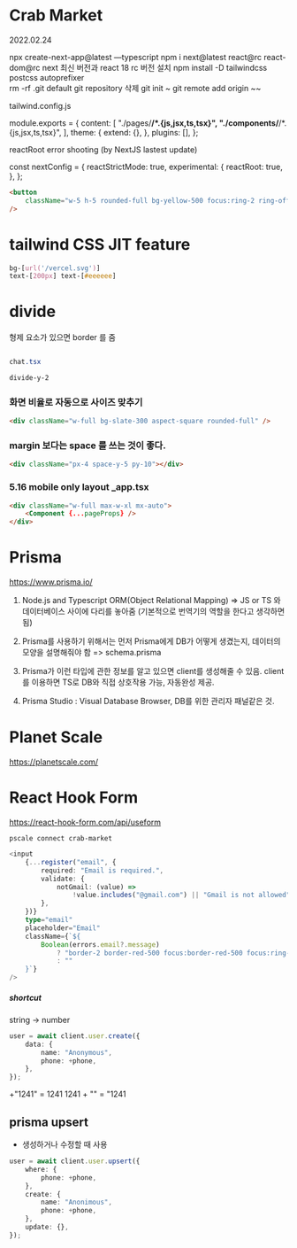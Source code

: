 # Crab Market

2022.02.24

npx create-next-app@latest —typescript
npm i next@latest react@rc react-dom@rc next 최신 버전과 react 18 rc 버전 설치
npm install -D tailwindcss postcss autoprefixer  
rm -rf .git default git repository 삭제
git init ~ git remote add origin ~~

tailwind.config.js

module.exports = {
content: [
"./pages/**/*.{js,jsx,ts,tsx}",
"./components/**/*.{js,jsx,ts,tsx}",
],
theme: {
extend: {},
},
plugins: [],
};

reactRoot error shooting (by NextJS lastest update)

const nextConfig = {
reactStrictMode: true,
experimental: {
reactRoot: true,
},
};

```html
<button
	className="w-5 h-5 rounded-full bg-yellow-500 focus:ring-2 ring-offset-2 ring-yellow-500 transition"
/>
```

# tailwind CSS JIT feature

```css
bg-[url('/vercel.svg')]
text-[200px] text-[#eeeeee]
```

# divide

형제 요소가 있으면 border 를 줌

```css

chat.tsx

divide-y-2

```

### 화면 비율로 자동으로 사이즈 맞추기

```html
<div className="w-full bg-slate-300 aspect-square rounded-full" />
```

### margin 보다는 space 를 쓰는 것이 좋다.

```html
<div className="px-4 space-y-5 py-10"></div>
```

### 5.16 mobile only layout \_app.tsx

```html
<div className="w-full max-w-xl mx-auto">
	<Component {...pageProps} />
</div>
```

# Prisma

https://www.prisma.io/

1. Node.js and Typescript ORM(Object Relational Mapping)
   => JS or TS 와 데이터베이스 사이에 다리를 놓아줌 (기본적으로 번역기의 역할을 한다고 생각하면 됨)

2. Prisma를 사용하기 위해서는 먼저 Prisma에게 DB가 어떻게 생겼는지, 데이터의 모양을 설명해줘야 함 => schema.prisma

3. Prisma가 이런 타입에 관한 정보를 알고 있으면 client를 생성해줄 수 있음. client를 이용하면 TS로 DB와 직접 상호작용 가능, 자동완성 제공.

4. Prisma Studio : Visual Database Browser, DB를 위한 관리자 패널같은 것.

# Planet Scale

https://planetscale.com/

# React Hook Form

https://react-hook-form.com/api/useform

```
pscale connect crab-market
```

```typescript
<input
	{...register("email", {
		required: "Email is required.",
		validate: {
			notGmail: (value) =>
				!value.includes("@gmail.com") || "Gmail is not allowed",
		},
	})}
	type="email"
	placeholder="Email"
	className={`${
		Boolean(errors.email?.message)
			? "border-2 border-red-500 focus:border-red-500 focus:ring-2 focus:ring-red-500"
			: ""
	}`}
/>
```

##### shortcut

string -> number

```typescript
user = await client.user.create({
	data: {
		name: "Anonymous",
		phone: +phone,
	},
});
```

+"1241" = 1241
1241 + "" = "1241

## prisma upsert

-   생성하거나 수정할 때 사용

```typescript
user = await client.user.upsert({
	where: {
		phone: +phone,
	},
	create: {
		name: "Anonimous",
		phone: +phone,
	},
	update: {},
});
```
